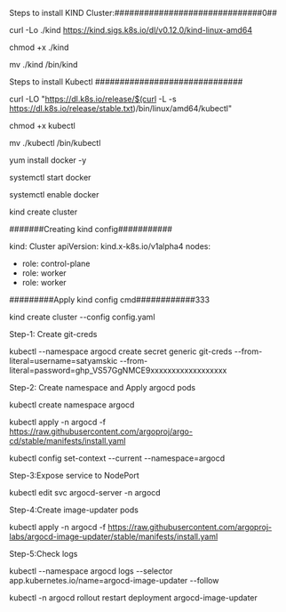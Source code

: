 Steps to install KIND Cluster:##############################0##

curl -Lo ./kind https://kind.sigs.k8s.io/dl/v0.12.0/kind-linux-amd64

chmod +x ./kind

mv ./kind /bin/kind

Steps to install Kubectl ##############################

curl -LO "https://dl.k8s.io/release/$(curl -L -s https://dl.k8s.io/release/stable.txt)/bin/linux/amd64/kubectl"

chmod +x kubectl

mv ./kubectl /bin/kubectl


yum install docker -y

systemctl start docker

systemctl enable docker


kind create cluster

#######Creating kind config###########

kind: Cluster
apiVersion: kind.x-k8s.io/v1alpha4
nodes:
- role: control-plane
- role: worker
- role: worker

#########Apply kind config cmd############333

kind create cluster --config config.yaml

Step-1: Create git-creds

kubectl --namespace argocd create secret generic git-creds --from-literal=username=satyamskic --from-literal=password=ghp_VS57GgNMCE9xxxxxxxxxxxxxxxxxx


Step-2: Create namespace and Apply argocd pods

kubectl create namespace argocd

kubectl apply -n argocd -f https://raw.githubusercontent.com/argoproj/argo-cd/stable/manifests/install.yaml

kubectl config set-context --current --namespace=argocd

Step-3:Expose service to NodePort

kubectl edit svc argocd-server -n argocd

Step-4:Create image-updater pods

kubectl apply -n argocd -f https://raw.githubusercontent.com/argoproj-labs/argocd-image-updater/stable/manifests/install.yaml

Step-5:Check logs

kubectl --namespace argocd logs --selector app.kubernetes.io/name=argocd-image-updater --follow

kubectl -n argocd rollout restart deployment argocd-image-updater
